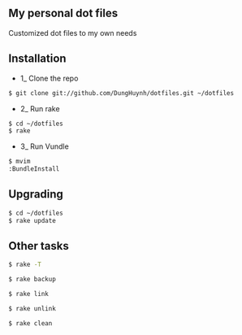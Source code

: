 My personal dot files
---
Customized dot files to my own needs

## Installation
* 1_ Clone the repo

```bash
$ git clone git://github.com/DungHuynh/dotfiles.git ~/dotfiles
```

* 2_ Run rake

```bash
$ cd ~/dotfiles
$ rake
```

* 3_ Run Vundle

```bash
$ mvim
:BundleInstall
```

## Upgrading
```bash
$ cd ~/dotfiles
$ rake update
```

## Other tasks

```bash
$ rake -T
```

```bash
$ rake backup
```

```bash
$ rake link
```

```bash
$ rake unlink
```

```bash
$ rake clean
```
